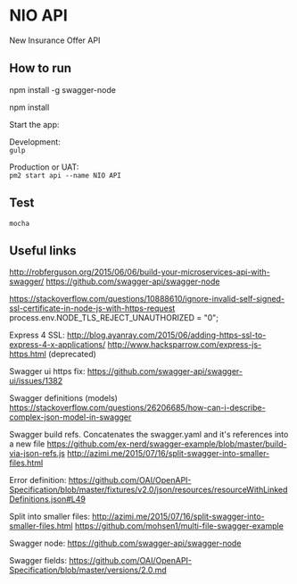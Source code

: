 # NIO API

New Insurance Offer API

## How to run
npm install -g swagger-node  

npm install  

Start the app:  

Development:  
`gulp`

Production or UAT:  
`pm2 start api --name NIO API`    

## Test
`mocha`

## Useful links
http://robferguson.org/2015/06/06/build-your-microservices-api-with-swagger/
https://github.com/swagger-api/swagger-node

https://stackoverflow.com/questions/10888610/ignore-invalid-self-signed-ssl-certificate-in-node-js-with-https-request
process.env.NODE_TLS_REJECT_UNAUTHORIZED = "0";

Express 4 SSL:
http://blog.ayanray.com/2015/06/adding-https-ssl-to-express-4-x-applications/
http://www.hacksparrow.com/express-js-https.html (deprecated)

Swagger ui https fix:
https://github.com/swagger-api/swagger-ui/issues/1382

Swagger definitions (models)
https://stackoverflow.com/questions/26206685/how-can-i-describe-complex-json-model-in-swagger

Swagger build refs. Concatenates the swagger.yaml and it's references into a new file 
https://github.com/ex-nerd/swagger-example/blob/master/build-via-json-refs.js
http://azimi.me/2015/07/16/split-swagger-into-smaller-files.html

Error definition:
https://github.com/OAI/OpenAPI-Specification/blob/master/fixtures/v2.0/json/resources/resourceWithLinkedDefinitions.json#L49

Split into smaller files:
http://azimi.me/2015/07/16/split-swagger-into-smaller-files.html
https://github.com/mohsen1/multi-file-swagger-example

Swagger node:
https://github.com/swagger-api/swagger-node

Swagger fields:
https://github.com/OAI/OpenAPI-Specification/blob/master/versions/2.0.md


